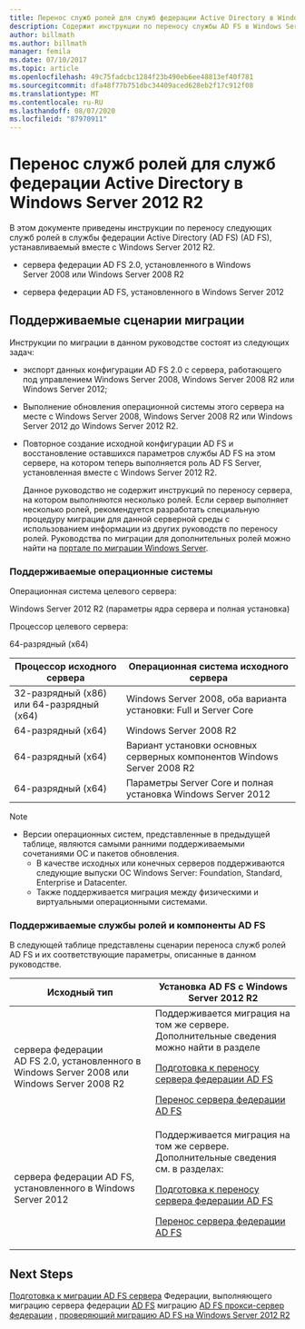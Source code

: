 ```yaml
---
title: Перенос служб ролей для служб федерации Active Directory в Windows Server 2012 R2
description: Содержит инструкции по переносу службы AD FS в Windows Server 2012 R2.
author: billmath
ms.author: billmath
manager: femila
ms.date: 07/10/2017
ms.topic: article
ms.openlocfilehash: 49c75fadcbc1284f23b490eb6ee48813ef40f781
ms.sourcegitcommit: dfa48f77b751dbc34409aced628eb2f17c912f08
ms.translationtype: MT
ms.contentlocale: ru-RU
ms.lasthandoff: 08/07/2020
ms.locfileid: "87970911"
---
```

# <a name="migrate-active-directory-federation-services-role-services-to-windows-server-2012-r2"></a>Перенос служб ролей для служб федерации Active Directory в Windows Server 2012 R2
 В этом документе приведены инструкции по переносу следующих служб ролей в службы федерации Active Directory (AD FS) (AD FS), устанавливаемый вместе с Windows Server 2012 R2.

-   сервера федерации AD FS 2.0, установленного в Windows Server 2008 или Windows Server 2008 R2

-   сервера федерации AD FS, установленного в Windows Server 2012

## <a name="supported-migration-scenarios"></a>Поддерживаемые сценарии миграции
 Инструкции по миграции в данном руководстве состоят из следующих задач:

- экспорт данных конфигурации AD FS 2.0 с сервера, работающего под управлением Windows Server 2008, Windows Server 2008 R2 или Windows Server 2012;

- Выполнение обновления операционной системы этого сервера на месте с Windows Server 2008, Windows Server 2008 R2 или Windows Server 2012 до Windows Server 2012 R2.

- Повторное создание исходной конфигурации AD FS и восстановление оставшихся параметров службы AD FS на этом сервере, на котором теперь выполняется роль AD FS Server, установленная вместе с Windows Server 2012 R2.

  Данное руководство не содержит инструкций по переносу сервера, на котором выполняются несколько ролей. Если сервер выполняет несколько ролей, рекомендуется разработать специальную процедуру миграции для данной серверной среды c использованием информации из других руководств по переносу ролей. Руководства по миграции для дополнительных ролей можно найти на [портале по миграции Windows Server](https://go.microsoft.com/fwlink/?LinkId=247608).

### <a name="supported-operating-systems"></a>Поддерживаемые операционные системы
 Операционная система целевого сервера:

 Windows Server 2012 R2 (параметры ядра сервера и полная установка)

 Процессор целевого сервера:

 64-разрядный (x64)

|Процессор исходного сервера|Операционная система исходного сервера|
|-----------------------------|------------------------------------|
|32-разрядный (x86) или 64-разрядный (x64)| Windows Server 2008, оба варианта установки: Full и Server Core|
|64-разрядный (x64)|Windows Server 2008 R2|
|64-разрядный (x64)|Вариант установки основных серверных компонентов Windows Server 2008 R2|
|64-разрядный (x64)|Параметры Server Core и полная установка Windows Server 2012|

> [!NOTE]
> - Версии операционных систем, представленные в предыдущей таблице, являются самыми ранними поддерживаемыми сочетаниями ОС и пакетов обновления.
>   -   В качестве исходных или конечных серверов поддерживаются следующие выпуски ОС Windows Server: Foundation, Standard, Enterprise и Datacenter.
>   -   Также поддерживается миграция между физическими и виртуальными операционными системами.

### <a name="supported-ad-fs-role-services-and-features"></a>Поддерживаемые службы ролей и компоненты AD FS
 В следующей таблице представлены сценарии переноса служб ролей AD FS и их соответствующие параметры, описанные в данном руководстве.

|Исходный тип|Установка AD FS с Windows Server 2012 R2|
|----------|----------------------------------------------------------------------------------------------|
|сервера федерации AD FS 2.0, установленного в Windows Server 2008 или Windows Server 2008 R2|Поддерживается миграция на том же сервере. Дополнительные сведения можно найти в разделе<p> [Подготовка к переносу сервера федерации AD FS](prepare-migrate-ad-fs-server-r2.md)<p> [Перенос сервера федерации AD FS](migrate-ad-fs-fed-server-r2.md)|
|сервера федерации AD FS, установленного в Windows Server 2012|Поддерживается миграция на том же сервере.  Дополнительные сведения см. в разделах:<p> [Подготовка к переносу сервера федерации AD FS](prepare-migrate-ad-fs-server-r2.md)<p> [Перенос сервера федерации AD FS](migrate-ad-fs-fed-server-r2.md)|

## <a name="next-steps"></a>Next Steps
 [Подготовка к миграции AD FS сервера](prepare-migrate-ad-fs-server-r2.md) Федерации, выполняющего миграцию сервера федерации [AD FS](migrate-ad-fs-fed-server-r2.md) миграцию [AD FS прокси-сервер федерации](migrate-fed-server-proxy-r2.md) , [проверяющий миграцию AD FS на Windows Server 2012 R2](verify-ad-fs-migration.md)